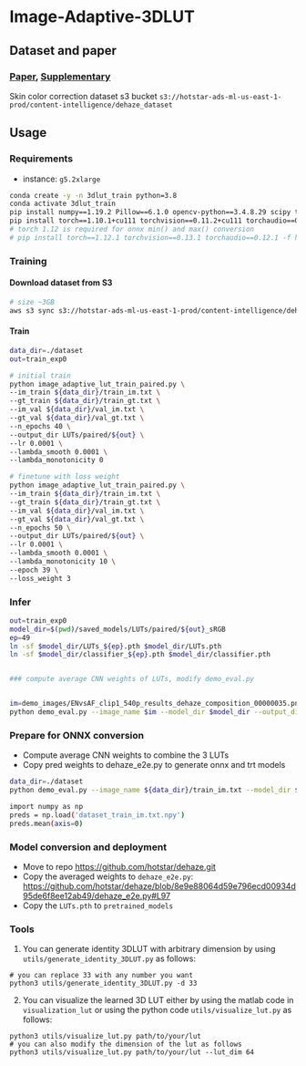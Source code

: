 # Image-Adaptive-3DLUT

## Dataset and paper
### [Paper](https://www4.comp.polyu.edu.hk/~cslzhang/paper/PAMI_LUT.pdf), [Supplementary](https://www4.comp.polyu.edu.hk/~cslzhang/paper/Supplement_LUT.pdf)

Skin color correction dataset s3 bucket
`s3://hotstar-ads-ml-us-east-1-prod/content-intelligence/dehaze_dataset`

## Usage
### Requirements
- instance: `g5.2xlarge`
```bash 
conda create -y -n 3dlut_train python=3.8
conda activate 3dlut_train 
pip install numpy==1.19.2 Pillow==6.1.0 opencv-python==3.4.8.29 scipy tqdm matplotlib 
pip install torch==1.10.1+cu111 torchvision==0.11.2+cu111 torchaudio==0.10.1 -f https://download.pytorch.org/whl/cu111/torch_stable.html
# torch 1.12 is required for onnx min() and max() conversion 
# pip install torch==1.12.1 torchvision==0.13.1 torchaudio==0.12.1 -f https://download.pytorch.org/whl/cu111/torch_stable.html
```

### Training
#### Download dataset from S3 
```bash
# size ~3GB
aws s3 sync s3://hotstar-ads-ml-us-east-1-prod/content-intelligence/dehaze_dataset ./dataset
```
#### Train 
```bash
data_dir=./dataset
out=train_exp0

# initial train 
python image_adaptive_lut_train_paired.py \
--im_train ${data_dir}/train_im.txt \
--gt_train ${data_dir}/train_gt.txt \
--im_val ${data_dir}/val_im.txt \
--gt_val ${data_dir}/val_gt.txt \
--n_epochs 40 \
--output_dir LUTs/paired/${out} \
--lr 0.0001 \
--lambda_smooth 0.0001 \
--lambda_monotonicity 0 

# finetune with loss weight 
python image_adaptive_lut_train_paired.py \
--im_train ${data_dir}/train_im.txt \
--gt_train ${data_dir}/train_gt.txt \
--im_val ${data_dir}/val_im.txt \
--gt_val ${data_dir}/val_gt.txt \
--n_epochs 50 \
--output_dir LUTs/paired/${out} \
--lr 0.0001 \
--lambda_smooth 0.0001 \
--lambda_monotonicity 10 \
--epoch 39 \
--loss_weight 3
```

### Infer 
```bash
out=train_exp0
model_dir=$(pwd)/saved_models/LUTs/paired/${out}_sRGB
ep=49
ln -sf $model_dir/LUTs_${ep}.pth $model_dir/LUTs.pth
ln -sf $model_dir/classifier_${ep}.pth $model_dir/classifier.pth


### compute average CNN weights of LUTs, modify demo_eval.py 


im=demo_images/ENvsAF_clip1_540p_results_dehaze_composition_00000035.png
python demo_eval.py --image_name $im --model_dir $model_dir --output_dir ./ --result_name_suffix "_${out}_ep${ep}"
```

### Prepare for ONNX conversion 
- Compute average CNN weights to combine the 3 LUTs 
- Copy pred weights to dehaze_e2e.py to generate onnx and trt models 
```bash
data_dir=./dataset
python demo_eval.py --image_name ${data_dir}/train_im.txt --model_dir $model_dir --output_dir ${model_dir}/train_ep49 --result_name_suffix "_ep${ep}"

import numpy as np
preds = np.load('dataset_train_im.txt.npy')
preds.mean(axis=0)
```

### Model conversion and deployment 
- Move to repo https://github.com/hotstar/dehaze.git 
- Copy the averaged weights to `dehaze_e2e.py`: https://github.com/hotstar/dehaze/blob/8e9e88064d59e796ecd00934d95de6f8ee12ab49/dehaze_e2e.py#L97
- Copy the `LUTs.pth` to `pretrained_models`
  

### Tools
1. You can generate identity 3DLUT with arbitrary dimension by using `utils/generate_identity_3DLUT.py` as follows:

```
# you can replace 33 with any number you want
python3 utils/generate_identity_3DLUT.py -d 33
```

2. You can visualize the learned 3D LUT either by using the matlab code in `visualization_lut` or using the python code `utils/visualize_lut.py` as follows:

```
python3 utils/visualize_lut.py path/to/your/lut
# you can also modify the dimension of the lut as follows
python3 utils/visualize_lut.py path/to/your/lut --lut_dim 64
```

